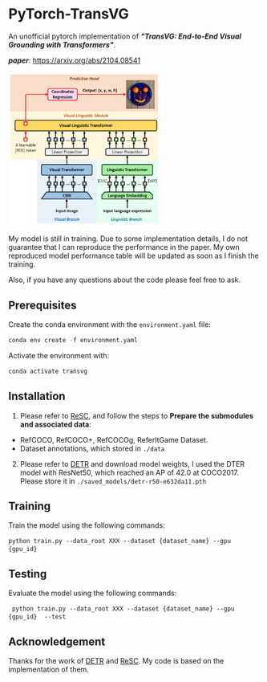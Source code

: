 # **PyTorch-TransVG**

An unofficial pytorch implementation of ***"TransVG: End-to-End Visual Grounding with Transformers"***.

***paper***: https://arxiv.org/abs/2104.08541 

<img src="https://github.com/nku-shengzheliu/Pytorch-TransVG/blob/main/pipeline.PNG" width = 60% height = 60% align=center/>

My model is still in training. Due to some implementation details, I do not guarantee that I can reproduce the performance in the paper. My own reproduced model performance table will be updated as soon as I finish the training.

Also, if you have any questions about the code please feel free to ask.



## Prerequisites

Create the conda environment with the ```environment.yaml``` file:

```python
conda env create -f environment.yaml
```

Activate the environment with:

```python
conda activate transvg
```

## Installation

1. Please refer to [ReSC](https://github.com/zyang-ur/ReSC), and follow the steps to **Prepare the submodules and associated data**:

* RefCOCO, RefCOCO+, RefCOCOg, ReferItGame Dataset.
* Dataset annotations, which stored in `./data`

2. Please refer to [DETR](https://github.com/facebookresearch/detr) and download model weights, I used the DTER model with ResNet50, which reached an AP of 42.0 at COCO2017. Please store it in `./saved_models/detr-r50-e632da11.pth`

## Training


Train the model using the following commands:

```
python train.py --data_root XXX --dataset {dataset_name} --gpu {gpu_id}
```

## Testing

Evaluate the model using the following commands:

```
 python train.py --data_root XXX --dataset {dataset_name} --gpu {gpu_id}  --test
```

## Acknowledgement

Thanks for the work of [DETR](https://github.com/facebookresearch/detr) and [ReSC](https://github.com/zyang-ur/ReSC). My code is based on the implementation of them.


